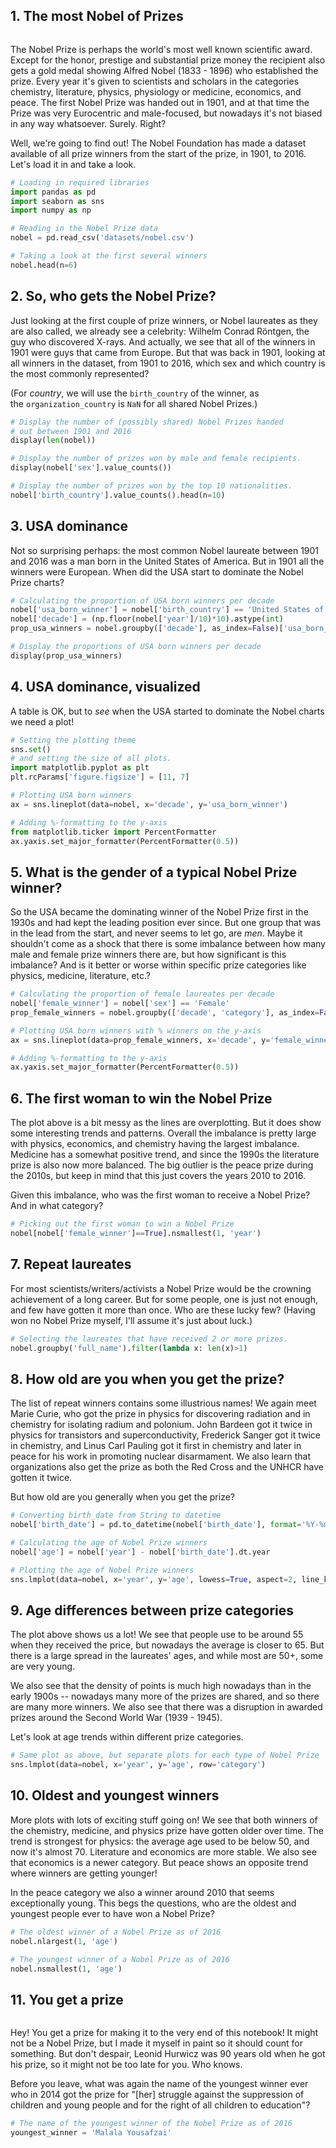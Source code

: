 ## 1. The most Nobel of Prizes

<img title="" src="https://assets.datacamp.com/production/project_441/img/Nobel_Prize.png" alt="" data-align="center">

The Nobel Prize is perhaps the world's most well known scientific award. Except for the honor, prestige and substantial prize money the recipient also gets a gold medal showing Alfred Nobel (1833 - 1896) who established the prize. Every year it's given to scientists and scholars in the categories chemistry, literature, physics, physiology or medicine, economics, and peace. The first Nobel Prize was handed out in 1901, and at that time the Prize was very Eurocentric and male-focused, but nowadays it's not biased in any way whatsoever. Surely. Right?

Well, we're going to find out! The Nobel Foundation has made a dataset available of all prize winners from the start of the prize, in 1901, to 2016. Let's load it in and take a look.

```python
# Loading in required libraries
import pandas as pd
import seaborn as sns
import numpy as np

# Reading in the Nobel Prize data
nobel = pd.read_csv('datasets/nobel.csv')

# Taking a look at the first several winners
nobel.head(n=6)
```

## 2. So, who gets the Nobel Prize?

Just looking at the first couple of prize winners, or Nobel laureates as they are also called, we already see a celebrity: Wilhelm Conrad Röntgen, the guy who discovered X-rays. And actually, we see that all of the winners in 1901 were guys that came from Europe. But that was back in 1901, looking at all winners in the dataset, from 1901 to 2016, which sex and which country is the most commonly represented?

(For *country*, we will use the `birth_country` of the winner, as the `organization_country` is `NaN` for all shared Nobel Prizes.)

```python
# Display the number of (possibly shared) Nobel Prizes handed
# out between 1901 and 2016
display(len(nobel))

# Display the number of prizes won by male and female recipients.
display(nobel['sex'].value_counts())

# Display the number of prizes won by the top 10 nationalities.
nobel['birth_country'].value_counts().head(n=10)
```

## 3. USA dominance

Not so surprising perhaps: the most common Nobel laureate between 1901 and 2016 was a man born in the United States of America. But in 1901 all the winners were European. When did the USA start to dominate the Nobel Prize charts?

```python
# Calculating the proportion of USA born winners per decade
nobel['usa_born_winner'] = nobel['birth_country'] == 'United States of America'
nobel['decade'] = (np.floor(nobel['year']/10)*10).astype(int)
prop_usa_winners = nobel.groupby(['decade'], as_index=False)['usa_born_winner'].mean()

# Display the proportions of USA born winners per decade
display(prop_usa_winners)
```

## 4. USA dominance, visualized

A table is OK, but to *see* when the USA started to dominate the Nobel charts we need a plot!

```python
# Setting the plotting theme
sns.set()
# and setting the size of all plots.
import matplotlib.pyplot as plt
plt.rcParams['figure.figsize'] = [11, 7]

# Plotting USA born winners 
ax = sns.lineplot(data=nobel, x='decade', y='usa_born_winner')

# Adding %-formatting to the y-axis
from matplotlib.ticker import PercentFormatter
ax.yaxis.set_major_formatter(PercentFormatter(0.5))
```

## 5. What is the gender of a typical Nobel Prize winner?

So the USA became the dominating winner of the Nobel Prize first in the 1930s and had kept the leading position ever since. But one group that was in the lead from the start, and never seems to let go, are *men*. Maybe it shouldn't come as a shock that there is some imbalance between how many male and female prize winners there are, but how significant is this imbalance? And is it better or worse within specific prize categories like physics, medicine, literature, etc.?

```python
# Calculating the proportion of female laureates per decade
nobel['female_winner'] = nobel['sex'] == 'Female'
prop_female_winners = nobel.groupby(['decade', 'category'], as_index=False)['female_winner'].mean()

# Plotting USA born winners with % winners on the y-axis
ax = sns.lineplot(data=prop_female_winners, x='decade', y='female_winner', hue='category')

# Adding %-formatting to the y-axis
ax.yaxis.set_major_formatter(PercentFormatter(0.5))
```

## 6. The first woman to win the Nobel Prize

The plot above is a bit messy as the lines are overplotting. But it does show some interesting trends and patterns. Overall the imbalance is pretty large with physics, economics, and chemistry having the largest imbalance. Medicine has a somewhat positive trend, and since the 1990s the literature prize is also now more balanced. The big outlier is the peace prize during the 2010s, but keep in mind that this just covers the years 2010 to 2016.

Given this imbalance, who was the first woman to receive a Nobel Prize? And in what category?

```python
# Picking out the first woman to win a Nobel Prize
nobel[nobel['female_winner']==True].nsmallest(1, 'year')
```

## 7. Repeat laureates

For most scientists/writers/activists a Nobel Prize would be the crowning achievement of a long career. But for some people, one is just not enough, and few have gotten it more than once. Who are these lucky few? (Having won no Nobel Prize myself, I'll assume it's just about luck.)

```python
# Selecting the laureates that have received 2 or more prizes.
nobel.groupby('full_name').filter(lambda x: len(x)>1)
```

## 8. How old are you when you get the prize?

The list of repeat winners contains some illustrious names! We again meet Marie Curie, who got the prize in physics for discovering radiation and in chemistry for isolating radium and polonium. John Bardeen got it twice in physics for transistors and superconductivity, Frederick Sanger got it twice in chemistry, and Linus Carl Pauling got it first in chemistry and later in peace for his work in promoting nuclear disarmament. We also learn that organizations also get the prize as both the Red Cross and the UNHCR have gotten it twice.

But how old are you generally when you get the prize?

```python
# Converting birth_date from String to datetime
nobel['birth_date'] = pd.to_datetime(nobel['birth_date'], format='%Y-%m-%d')

# Calculating the age of Nobel Prize winners
nobel['age'] = nobel['year'] - nobel['birth_date'].dt.year

# Plotting the age of Nobel Prize winners
sns.lmplot(data=nobel, x='year', y='age', lowess=True, aspect=2, line_kws={'color' : 'black'})
```

## 9. Age differences between prize categories

The plot above shows us a lot! We see that people use to be around 55 when they received the price, but nowadays the average is closer to 65. But there is a large spread in the laureates' ages, and while most are 50+, some are very young.

We also see that the density of points is much high nowadays than in the early 1900s -- nowadays many more of the prizes are shared, and so there are many more winners. We also see that there was a disruption in awarded prizes around the Second World War (1939 - 1945).

Let's look at age trends within different prize categories.

```python
# Same plot as above, but separate plots for each type of Nobel Prize
sns.lmplot(data=nobel, x='year', y='age', row='category')
```

## 10. Oldest and youngest winners

More plots with lots of exciting stuff going on! We see that both winners of the chemistry, medicine, and physics prize have gotten older over time. The trend is strongest for physics: the average age used to be below 50, and now it's almost 70. Literature and economics are more stable. We also see that economics is a newer category. But peace shows an opposite trend where winners are getting younger!

In the peace category we also a winner around 2010 that seems exceptionally young. This begs the questions, who are the oldest and youngest people ever to have won a Nobel Prize?

```python
# The oldest winner of a Nobel Prize as of 2016
nobel.nlargest(1, 'age')

# The youngest winner of a Nobel Prize as of 2016
nobel.nsmallest(1, 'age')
```

## 11. You get a prize

<img src="https://assets.datacamp.com/production/project_441/img/paint_nobel_prize.png" title="" alt="" data-align="center">

Hey! You get a prize for making it to the very end of this notebook! It might not be a Nobel Prize, but I made it myself in paint so it should count for something. But don't despair, Leonid Hurwicz was 90 years old when he got his prize, so it might not be too late for you. Who knows.

Before you leave, what was again the name of the youngest winner ever who in 2014 got the prize for "[her] struggle against the suppression of children and young people and for the right of all children to education"?

```python
# The name of the youngest winner of the Nobel Prize as of 2016
youngest_winner = 'Malala Yousafzai'
```


























































































































































































































































































































































































































































